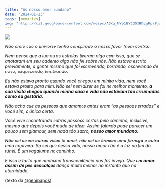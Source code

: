 ```yaml
---
title: "Ao nosso amor mundano"
date: "2024-01-23"
tags: [memories]
img: "https://ci3.googleusercontent.com/meips/ADKq_NYp1EY2252BDLgRpr8jx9_0BgGRYljiUbIYUEtHIDOT909vmgIVkGZDVBPKiZ1_BRcomvpVYlHBDfPkzpIv9nr7Z1KRE2V9yKuRTlLsj43xgyuCarumR-KLc4rBGttijsJ7nxGHUGnBDy0jFDQFD4cvidaSmtvyO-fHZ__nKHGyB2v7g83emA2sA5h3B0KVLcmiw8fuFJ02Ir4vWXDNXOC7N_o6aP51JlofjR0ylyTb-6YDG5olYmNHGBaCsPcbf8YHLWm6rQnxPVOAQmgtwWkkcN_RdMF80pNf7-Ul=s0-d-e1-ft"
---
```


![](https://ci3.googleusercontent.com/meips/ADKq_NYp1EY2252BDLgRpr8jx9_0BgGRYljiUbIYUEtHIDOT909vmgIVkGZDVBPKiZ1_BRcomvpVYlHBDfPkzpIv9nr7Z1KRE2V9yKuRTlLsj43xgyuCarumR-KLc4rBGttijsJ7nxGHUGnBDy0jFDQFD4cvidaSmtvyO-fHZ__nKHGyB2v7g83emA2sA5h3B0KVLcmiw8fuFJ02Ir4vWXDNXOC7N_o6aP51JlofjR0ylyTb-6YDG5olYmNHGBaCsPcbf8YHLWm6rQnxPVOAQmgtwWkkcN_RdMF80pNf7-Ul=s0-d-e1-ft)

_Não creio que o universo tenha conspirado a nosso favor (nem contra)._  
  
_Nem penso que a lua ou as estrelas tiveram algo com isso, que se anotaram em seu caderno algo não foi sobre nós. Não estava escrito previamente, a gente mesmo que foi escrevendo, borrando, escrevendo de novo, esquecendo, lembrando._  
  
_Eu não estava pronto quando você chegou em minha vida, nem você estava pronto para mim. Não sei nem dizer se foi no melhor momento,_ _**a sua visita chegou quando minha casa e vida não estavam tão arrumadas como eu gostaria.**_  
  
_Não acho que as pessoas que amamos antes eram “as pessoas erradas” e você sim, a única certa._  
  
_Você vive encontrando outras pessoas certas pelo caminho, inclusive, mesmo que depois você mude de ideia. Assim falando pode parecer um pouco sem glamour, sem nada tão sacro,_ _**nosso amor mundano.**_  
  
_Não sei se em outras vidas te amei, não sei se éramos uma formiga e outra uma capivara. Só sei que nessa vida, nosso amor não é a luz no fim do túnel. É um vagalume no caminho._  
  
_E isso é tanto que nenhuma transcendência nos faz inveja. 
Que_ _**um amor assim de pés descalços**_ _dança muito melhor no instante que na eternidade._

(texto da  [@genipapos](https://www.instagram.com/genipapos/))

